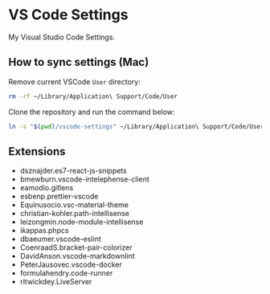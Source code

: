 # VS Code Settings

My Visual Studio Code Settings.

## How to sync settings (Mac)

Remove current VSCode `User` directory:

```bash
rm -rf ~/Library/Application\ Support/Code/User
```

Clone the repository and run the command below:

```bash
ln -s "$(pwd)/vscode-settings" ~/Library/Application\ Support/Code/User
```

## Extensions

- dsznajder.es7-react-js-snippets
- bmewburn.vscode-intelephense-client
- eamodio.gitlens
- esbenp.prettier-vscode
- Equinusocio.vsc-material-theme
- christian-kohler.path-intellisense
- leizongmin.node-module-intellisense
- ikappas.phpcs
- dbaeumer.vscode-eslint
- CoenraadS.bracket-pair-colorizer
- DavidAnson.vscode-markdownlint
- PeterJausovec.vscode-docker
- formulahendry.code-runner
- ritwickdey.LiveServer
